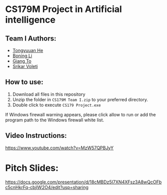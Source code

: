 # CS179M Project in Artificial intelligence

## Team I Authors:
* [Tongyuuan He](https://github.com/the1323)
* [Boning Li](https://github.com/BBBonnie)
* [Giang To](https://github.com/heerman7737)
* [Srikar Voleti](https://github.com/vsrikar08)

## How to use:

1. Download all files in this repository 
2. Unzip the folder in `CS179M Team I.zip` to your preferred directory.
3. Double click to execute `CS179 Project.exe` 

If Windows firewall warning appears, please click allow to run or add the program path to the Windows firewall white list.

## Video Instructions:
https://www.youtube.com/watch?v=MzW57QPBJyY

# Pitch Slides:
https://docs.google.com/presentation/d/18cMBDz5I7XN4XFsz3A8wQcOFbc5cnHkrFq-cbjIW2O4/edit?usp=sharing

